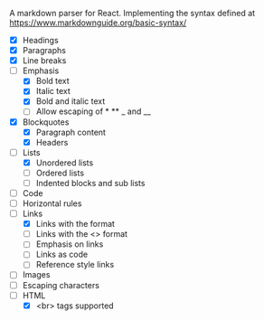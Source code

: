 A markdown parser for React. Implementing the syntax defined at https://www.markdownguide.org/basic-syntax/

- [X] Headings
- [X] Paragraphs
- [X] Line breaks
- [ ] Emphasis
  - [X] Bold text
  - [x] Italic text
  - [X] Bold and italic text
  - [ ] Allow escaping of \* \*\* \_ and \_\_
- [X] Blockquotes
  - [X] Paragraph content
  - [X] Headers
- [ ] Lists
  - [X] Unordered lists
  - [ ] Ordered lists
  - [ ] Indented blocks and sub lists
- [ ] Code
- [ ] Horizontal rules
- [ ] Links
  - [X] Links with the []() format
  - [ ] Links with the <> format
  - [ ] Emphasis on links
  - [ ] Links as code
  - [ ] Reference style links
- [ ] Images
- [ ] Escaping characters
- [ ] HTML
  - [X] \<br\> tags supported
